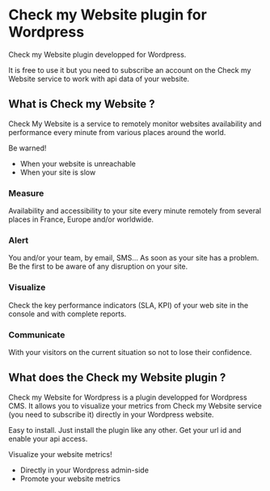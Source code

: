 # Check my Website plugin for Wordpress

Check my Website plugin developped for Wordpress. 

It is free to use it but you need to subscribe an account on the Check my Website service to work with api data of your website.

## What is Check my Website ?

Check My Website is a service to remotely monitor websites availability and performance every minute from various places around the world.

Be warned!
- When your website is unreachable
- When your site is slow

### Measure

Availability and accessibility to your site every minute remotely from several places in France, Europe and/or worldwide.

### Alert

You and/or your team, by email, SMS… As soon as your site has a problem. Be the first to be aware of any disruption on your site.

### Visualize

Check the key performance indicators (SLA, KPI) of your web site in the console and with complete reports.

### Communicate

With your visitors on the current situation so not to lose their confidence.

## What does the Check my Website plugin ?

Check my Website for Wordpress is a plugin developped for Wordpress CMS. It allows you to visualize your metrics from Check my Website service (you need to subscribe it) directly in your Wordpress website.

Easy to install. Just install the plugin like any other. Get your url id and enable your api access.

Visualize your website metrics!
- Directly in your Wordpress admin-side
- Promote your website metrics
